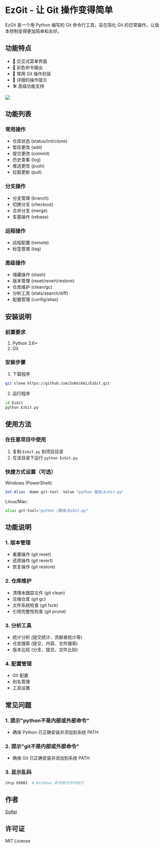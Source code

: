 # EzGit - 让 Git 操作变得简单

EzGit 是一个用 Python 编写的 Git 命令行工具，旨在简化 Git 的日常操作，让版本控制变得更加简单和友好。

## 功能特点

- 🌟 交互式菜单界面
- 🎨 彩色命令输出
- 🔧 常用 Git 操作封装
- 📝 详细的操作提示
- 🛠️ 高级功能支持


![](https://fastly.jsdelivr.net/gh/bucketio/img2@main/2025/03/09/1741534301783-9cb8ca91-d9fc-4765-ace4-245dbdbe5b61.png)


## 功能列表

### 常用操作
- 仓库状态 (status/init/clone)
- 暂存更改 (add)
- 提交更改 (commit)
- 历史查看 (log)
- 推送更改 (push)
- 拉取更新 (pull)

### 分支操作
- 分支管理 (branch)
- 切换分支 (checkout)
- 合并分支 (merge)
- 变基操作 (rebase)

### 远程操作
- 远程配置 (remote)
- 标签管理 (tag)

### 高级操作
- 储藏操作 (stash)
- 版本管理 (reset/revert/restore)
- 仓库维护 (clean/gc)
- 分析工具 (stats/search/diff)
- 配置管理 (config/alias)

## 安装说明

### 前置要求

1. Python 3.6+
2. Git

### 安装步骤

1. 下载程序
```bash
git clone https://github.com/SoKeiKei/EzGit.git
```

2. 运行程序
```bash
cd EzGit
python EzGit.py
```

## 使用方法

### 在任意项目中使用

1. 复制 `EzGit.py` 到项目目录
2. 在该目录下运行 `python EzGit.py`

### 快捷方式设置（可选）

Windows (PowerShell):
```powershell
Set-Alias -Name git-tool -Value "python 路径\EzGit.py"
```

Linux/Mac:
```bash
alias git-tool="python /路径/EzGit.py"
```

## 功能说明

### 1. 版本管理
- 重置操作 (git reset)
- 还原操作 (git revert)
- 恢复操作 (git restore)

### 2. 仓库维护
- 清理未跟踪文件 (git clean)
- 压缩仓库 (git gc)
- 文件系统检查 (git fsck)
- 引用完整性检查 (git prune)

### 3. 分析工具
- 统计分析 (提交统计、贡献者统计等)
- 仓库搜索 (提交、内容、文件搜索)
- 版本比较 (分支、提交、文件比较)

### 4. 配置管理
- Git 配置
- 别名管理
- 工具设置

## 常见问题

### 1. 提示"python不是内部或外部命令"
- 确保 Python 已正确安装并添加到系统 PATH

### 2. 提示"git不是内部或外部命令"
- 确保 Git 已正确安装并添加到系统 PATH

### 3. 显示乱码
```bash
chcp 65001  # Windows 命令提示符中执行
```

## 作者

[SoKei](https://github.com/SoKeiKei)

## 许可证

MIT License
